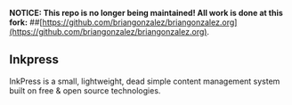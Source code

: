 __NOTICE: This repo is no longer being maintained! All work is done at this fork:__
##[https://github.com/briangonzalez/briangonzalez.org](https://github.com/briangonzalez/briangonzalez.org).




## Inkpress

InkPress is a small, lightweight, dead simple content management system built on free & open source technologies.
